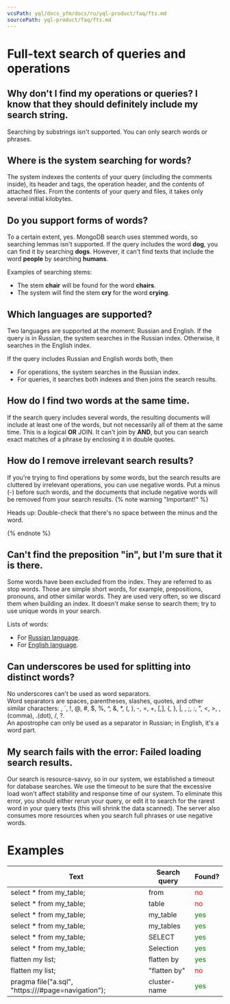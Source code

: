 ```yaml
---
vcsPath: yql/docs_yfm/docs/ru/yql-product/faq/fts.md
sourcePath: yql-product/faq/fts.md
---
```

# Full-text search of queries and operations

## Why don't I find my operations or queries? I know that they should definitely include my search string.
Searching by substrings isn't supported. You can only search words or phrases.


## Where is the system searching for words?
The system indexes the contents of your query (including the comments inside), its header and tags, the operation header, and the contents of attached files. From the contents of your query and files, it takes only several initial kilobytes.


## Do you support forms of words?
To a certain extent, yes. MongoDB search uses stemmed words, so searching lemmas isn't supported.
If the query includes the word **dog**, you can find it by searching **dogs**. However, it can't find texts that include the word **people** by searching **humans**.

Examples of searching stems:

* The stem **chair** will be found for the word **chairs**.
* The system will find the stem **cry** for the word **crying**.


## Which languages are supported?
Two languages are supported at the moment: Russian and English. If the query is in Russian, the system searches in the Russian index. Otherwise, it searches in the English index.

If the query includes Russian and English words both, then

* For operations, the system searches in the Russian index.
* For queries, it searches both indexes and then joins the search results.


## How do I find two words at the same time.
If the search query includes several words, the resulting documents will include at least one of the words, but not necessarily all of them at the same time. This is a logical **OR** JOIN.
It can't join by **AND**, but you can search exact matches of a phrase by enclosing it in double quotes.


## How do I remove irrelevant search results?
If you're trying to find operations by some words, but the search results are cluttered by irrelevant operations, you can use negative words. Put a minus (-) before such words, and the documents that include negative words will be removed from your search results.
{% note warning "Important!" %}

Heads up: Double-check that there's no space between the minus and the word.

{% endnote %}


## Can't find the preposition "in", but I'm sure that it is there.
Some words have been excluded from the index. They are referred to as stop words. Those are simple short words, for example, prepositions, pronouns, and other similar words. They are used very often, so we discard them when building an index. It doesn't make sense to search them; try to use unique words in your search.<br>

Lists of words:

* For [Russian language](https://github.com/mongodb/mongo/blob/master/src/mongo/db/fts/stop_words_russian.txt).
* For [English language](https://github.com/mongodb/mongo/blob/master/src/mongo/db/fts/stop_words_english.txt).


## Can underscores be used for splitting into distinct words?
No underscores can't be used as word separators. <br>Word separators are spaces, parentheses, slashes, quotes, and other similar characters: , `, !, @, #, $, %, ^, &, *, (, ), -, =, +, [,], {, }, |, \, ;, :, ", <, >, ,(comma), .(dot), /, ?.<br>An apostrophe can only be used as a separator in Russian; in English, it's a word part.


## My search fails with the error: Failed loading search results.
Our search is resource-savvy, so in our system, we established a timeout for database searches. We use the timeout to be sure that the excessive load won't affect stability and response time of our system.
To eliminate this error, you should either rerun your query, or edit it to search for the rarest word in your query texts (this will shrink the data scanned).
The server also consumes more resources when you search full phrases or use negative words.


# Examples
| Text | Search query | Found? |
|------------------------------------------------------------------| --- | --- |
| select * from my_table; | from | <span style="color: red;"> no </span> |
| select * from my_table; | table | <span style="color: red;"> no </span> |
| select * from my_table; | my_table | <span style="color: green;"> yes </span> |
| select * from my_table; | my_tables | <span style="color: green;"> yes </span> |
| select * from my_table; | SELECT | <span style="color: green;"> yes </span> |
| select * from my_table; | Selection | <span style="color: green;"> yes </span> |
| flatten my list; | flatten by | <span style="color: green;"> yes </span> |
| flatten my list; | "flatten by" | <span style="color: red;"> no </span> |
| pragma file("a.sql", "https://<cluster-name>/#page=navigation"); | cluster-name | <span style="color: green;"> yes </span> |
